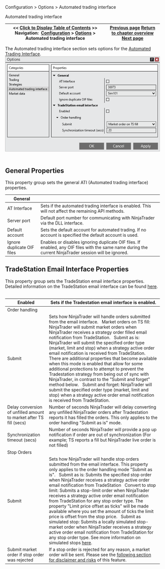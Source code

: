 ﻿
Configuration > Options > Automated trading interface

Automated trading interface

| << [Click to Display Table of Contents](options_ati.md) >> **Navigation:**     [Configuration](configuration.md) > [Options](options.md) > Automated trading interface | [Previous page](options_strategies.md) [Return to chapter overview](options.md) [Next page](options_marketdata.md) |
| --- | --- |
The Automated trading interface section sets options for the [Automated Trading Interface](automated_trading_interface_at.md).
 
![Options_AutomatedTradingInterface](options_automatedtradinginterface.png)
 
## General Properties
This property group sets the general ATI (Automated trading interface) properties.
 

| General |  |
| --- | --- |
| AT Interface | Sets if the automated trading interface is enabled. This will not affect the remaining API methods. |
| Server port | Default port number for communicating with NinjaTrader via the DLL interface. |
| Default account | Sets the default account for automated trading. If no account is specified the default account is used. |
| Ignore duplicate OIF files | Enables or disables ignoring duplicate OIF files. If enabled, any OIF files with the same name during the current NinjaTrader session will be ignored. |
## 
## TradeStation Email Interface Properties
This property group sets the TradeStation email interface properties. Detailed information on the TradeStation email interface can be found [here](tradestation_email_integration.htm "e").
 

| Enabled | Sets if the Tradestation email interface is enabled. |
| --- | --- |
| Order handling |  |
| Submit | Sets how NinjaTrader will handle orders submitted from the email interface.   Market orders on TS fill: NinjaTrader will submit market orders when NinjaTrader receives a strategy order filled email notification from TradeStation.   Submit as is: NinjaTrader will submit the specified order type (market, limit and stop) when a strategy active order email notification is received from TradeStation. There are additional properties that become available when this mode is enabled that allow for some additional protections to attempt to prevent the Tradestation strategy from being out of sync with NinjaTrader, in contrast to the "Submit and forget" method below.   Submit and forget:  NinjaTrader will submit the specified order type (market, limit and stop) when a strategy active order email notification is received from TradeStation. |
| Delay conversion of unfilled amount to market after TS fill (secs) | Number of seconds NinjaTrader will delay converting any unfilled NinjaTrader orders after Tradestation reports it has filled the orders. This only applies to the order handling "Submit as is" mode. |
| Synchronization timeout (secs) | Number of seconds NinjaTrader will provide a pop up notification if order are out of synchronization (For example; TS reports a fill but NinjaTrader live order is not filled) |
| Stop Orders |  |
| Submit | Sets how NinjaTrader will handle stop orders submitted from the email interface. This property only applies to the order handling mode "Submit as is".   Submit as is: Submits the specified stop order when NinjaTrader receives a strategy active order email notification from TradeStation   Convert to stop limit: Submits a stop-limit order when NinjaTrader receives a strategy active order email notification from TradeStation for any stop order type. The property "Limit price offset as ticks" will be made available where you set the amount of ticks the limit price is offset from the stop price.   Submit as simulated stop: Submits a locally simulated stop-market order when NinjaTrader receives a strategy active order email notification from TradeStation for any stop order type. See more information on simulated stops [here](simulated_stop_orders.md). |
| Submit market order if stop order was rejected | If a stop order is rejected for any reason, a market order will be sent. Please see the [following section for disclaimer and risks](stop_order_handling.md) of this feature. |
